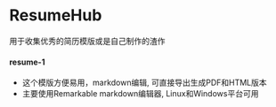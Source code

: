 # ResumeHub
用于收集优秀的简历模版或是自己制作的渣作

#### resume-1
- 这个模版方便易用，markdown编辑, 可直接导出生成PDF和HTML版本
- 主要使用Remarkable markdown编辑器, Linux和Windows平台可用


